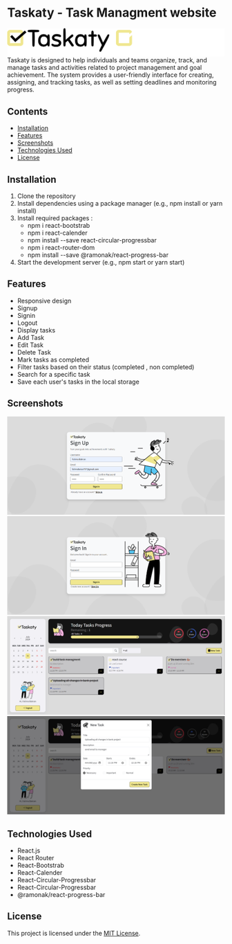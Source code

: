# Taskaty - Task Managment website

<div align="center" style="display:flex">
  <img src="./src/assets/image/Logo.svg" width="50%" alt="Alt Text"  />
    <img src="./src/assets/image/logo2.svg" width="50%" alt="Alt Text"  />
</div>
Taskaty is designed to help individuals and teams organize, track, and manage tasks and activities related to project management and goal achievement. The system provides a user-friendly interface for creating, assigning, and tracking tasks, as well as setting deadlines and monitoring progress.

## Contents

- [Installation](#installation)
- [Features](#features)
- [Screenshots](#screenshots)
- [Technologies Used](#technologies-used)
- [License](#license)

## Installation

1. Clone the repository
2. Install dependencies using a package manager (e.g., npm install or yarn install)
3. Install required packages :
   - npm i react-bootstrab
   - npm i react-calender
   - npm install --save react-circular-progressbar
   - npm i react-router-dom
   - npm install --save @ramonak/react-progress-bar
4. Start the development server (e.g., npm start or yarn start)

## Features

- Responsive design
- Signup
- Signin
- Logout
- Display tasks
- Add Task
- Edit Task
- Delete Task
- Mark tasks as completed
- Filter tasks based on their status (completed , non completed)
- Search for a specific task
- Save each user's tasks in the local storage

## Screenshots

<div align="center">
  <img src="./src/assets/image/Taskaty/1.png" alt="Alt Text"  />
</div>

<div align="center">
  <img src="./src/assets/image/Taskaty/2.png" alt="Alt Text"  />
</div>
<div align="center">
  <img  src="./src/assets/image/Taskaty/bandicam 2024-07-11 22-34-44-603.jpg" alt="Alt Text"  />
</div>
<div align="center">
  <img src="./src/assets/image/Taskaty/bandicam 2024-07-11 22-18-39-714.jpg" alt="Alt Text"  />
</div>

## Technologies Used

- React.js
- React Router
- React-Bootstrab
- React-Calender
- React-Circular-Progressbar
- React-Circular-Progressbar
- @ramonak/react-progress-bar

## License

This project is licensed under the [MIT License](LICENSE).
